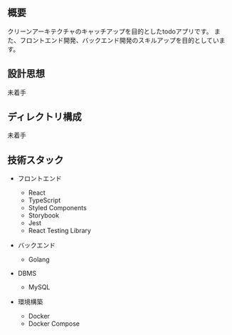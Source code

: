 ## 概要
クリーンアーキテクチャのキャッチアップを目的としたtodoアプリです。
また、フロントエンド開発、バックエンド開発のスキルアップを目的としています。

## 設計思想
未着手

## ディレクトリ構成
未着手

## 技術スタック
- フロントエンド
  - React
  - TypeScript
  - Styled Components
  - Storybook
  - Jest
  - React Testing Library

- バックエンド
  - Golang

- DBMS
  - MySQL

- 環境構築
  - Docker
  - Docker Compose